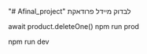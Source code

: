 "# Afinal_project" 
 לבדוק מיידל פרודאקת

 
 
 await product.deleteOne()
npm run prod
 

 npm run dev
 